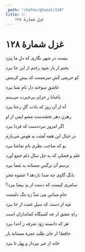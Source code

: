 ```yaml
---
_path: "/hafez/ghazal/128"
title: >-
    غزل شمارهٔ ۱۲۸
---
```

# غزل شمارهٔ ۱۲۸

<div class="b" id="bn1"><div class="m1"><p>نیست در شهر نگاری که دلِ ما بِبَرَد</p></div>
<div class="m2"><p>بختم ار یار شود رختم از این جا ببرد</p></div></div>
<div class="b" id="bn2"><div class="m1"><p>کو حریفی کَشِ سرمست که پیشِ کرمش</p></div>
<div class="m2"><p>عاشقِ سوخته دل نامِ تمنا ببرد</p></div></div>
<div class="b" id="bn3"><div class="m1"><p>باغبانا ز خزان بی‌خبرت می‌بینم</p></div>
<div class="m2"><p>آه از آن روز که بادَت گلِ رعنا ببرد</p></div></div>
<div class="b" id="bn4"><div class="m1"><p>رهزنِ دهر نخفته‌ست مشو ایمن از او</p></div>
<div class="m2"><p>اگر امروز نبرده‌ست که فردا ببرد</p></div></div>
<div class="b" id="bn5"><div class="m1"><p>در خیال این همه لُعبَت به هوس می‌بازم</p></div>
<div class="m2"><p>بو که صاحب نظری نامِ تماشا ببرد</p></div></div>
<div class="b" id="bn6"><div class="m1"><p>علم و فضلی که به چل سال دلم جمع آورد</p></div>
<div class="m2"><p>ترسم آن نرگسِ مستانه به یَغما ببرد</p></div></div>
<div class="b" id="bn7"><div class="m1"><p>بانگِ گاوی چه صدا بازدهد؟ عشوه مَخر</p></div>
<div class="m2"><p>سامری کیست که دست از یدِ بیضا ببرد؟</p></div></div>
<div class="b" id="bn8"><div class="m1"><p>جامِ میناییِ مِی سَدِّ رَهِ تنگ دلیست</p></div>
<div class="m2"><p>مَنِه از دست که سیلِ غمت از جا ببرد</p></div></div>
<div class="b" id="bn9"><div class="m1"><p>راهِ عشق ار چه کمینگاه کمانداران است</p></div>
<div class="m2"><p>هر که دانسته رَوَد صَرفه ز اَعدا ببرد</p></div></div>
<div class="b" id="bn10"><div class="m1"><p>حافظ! ار جان طلبد غمزهٔ مستانهٔ یار</p></div>
<div class="m2"><p>خانه از غیر بپرداز و بِهِل تا ببرد</p></div></div>
